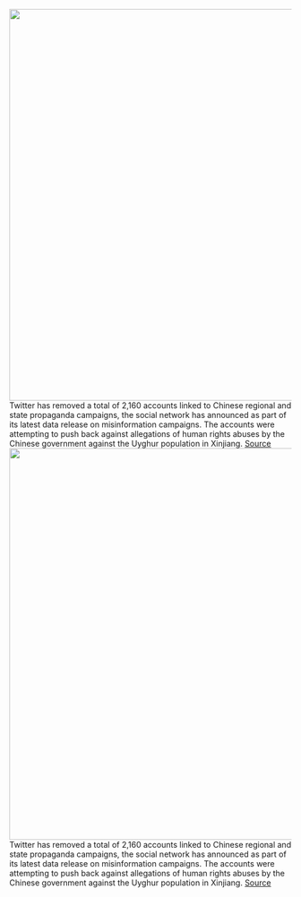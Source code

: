 <img src='https://cdn.vox-cdn.com/thumbor/W_jozDnz7AqzZzp4Jg6mnJCD0_4=/0x0:2040x1360/1200x800/filters:focal(857x517:1183x843)/cdn.vox-cdn.com/uploads/chorus_image/image/70223777/acastro_180827_1777_0004.0.jpg' width='700px' /><br/>
Twitter has removed a total of 2,160 accounts linked to Chinese regional and state propaganda campaigns, the social network has announced as part of its latest data release on misinformation campaigns. The accounts were attempting to push back against allegations of human rights abuses by the Chinese government against the Uyghur population in Xinjiang.
<a href='https://www.theverge.com/2021/12/3/22815606/twitter-china-misinformation-campaign-uyghur-muslims-xinjiang-propaganda'> Source <a/><img src='https://cdn.vox-cdn.com/thumbor/W_jozDnz7AqzZzp4Jg6mnJCD0_4=/0x0:2040x1360/1200x800/filters:focal(857x517:1183x843)/cdn.vox-cdn.com/uploads/chorus_image/image/70223777/acastro_180827_1777_0004.0.jpg' width='700px' /><br/>
Twitter has removed a total of 2,160 accounts linked to Chinese regional and state propaganda campaigns, the social network has announced as part of its latest data release on misinformation campaigns. The accounts were attempting to push back against allegations of human rights abuses by the Chinese government against the Uyghur population in Xinjiang.
<a href='https://www.theverge.com/2021/12/3/22815606/twitter-china-misinformation-campaign-uyghur-muslims-xinjiang-propaganda'> Source <a/>